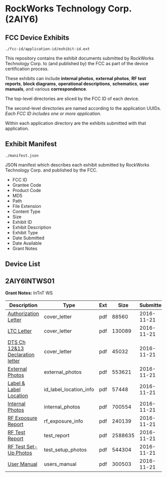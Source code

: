 # RockWorks Technology Corp. (2AIY6)
## FCC Device Exhibits

```
./fcc-id/application-id/exhibit-id.ext
```

This repository contains the exhibit documents submitted by RockWorks Technology Corp. to (and published by) the FCC as part of the device certification process.

These exhibits can include **internal photos**, **external photos**, **RF test reports**, **block diagrams**, **operational descriptions**, **schematics**, **user manuals**, and various **correspondence**.

The top-level directories are sliced by the FCC ID of each device.

The second-level directories are named according to the application UUIDs. *Each FCC ID includes one or more application.*

Within each application directory are the exhibits submitted with that application. 

## Exhibit Manifest

```
./manifest.json
```

JSON manifest which describes each exhibit submitted by RockWorks Technology Corp. and published by the FCC.

- FCC ID
- Grantee Code
- Product Code
- MD5
- Path
- File Extension
- Content Type
- Size
- Exhibit ID
- Exhibit Description
- Exhibit Type
- Date Submitted
- Date Available
- Grant Notes

## Device List
## 2AIY6INTWS01
**Grant Notes:** InTnT WS

| Description | Type | Ext | Size | Submitted | Available |
| ----------- | ---- | --- | ---- | --------- | --------- |
| [Authorization Letter](2AIY6INTWS01/b8235622b3068e6fc92c8e9e7b2d29ed/3201018.pdf) | cover_letter | pdf | 88560 | 2016-11-21 | 2016-11-21 |
| [LTC Letter](2AIY6INTWS01/b8235622b3068e6fc92c8e9e7b2d29ed/3201019.pdf) | cover_letter | pdf | 130089 | 2016-11-21 | 2016-11-21 |
| [DTS Ch 12&13 Declaration letter](2AIY6INTWS01/b8235622b3068e6fc92c8e9e7b2d29ed/3201020.pdf) | cover_letter | pdf | 45032 | 2016-11-21 | 2016-11-21 |
| [External Photos](2AIY6INTWS01/b8235622b3068e6fc92c8e9e7b2d29ed/3201021.pdf) | external_photos | pdf | 553621 | 2016-11-21 | 2017-05-21 |
| [Label & Label Location](2AIY6INTWS01/b8235622b3068e6fc92c8e9e7b2d29ed/3201022.pdf) | id_label_location_info | pdf | 57448 | 2016-11-21 | 2016-11-21 |
| [Internal Photos](2AIY6INTWS01/b8235622b3068e6fc92c8e9e7b2d29ed/3201023.pdf) | internal_photos | pdf | 700554 | 2016-11-21 | 2017-05-21 |
| [RF Exposure Report](2AIY6INTWS01/b8235622b3068e6fc92c8e9e7b2d29ed/3201025.pdf) | rf_exposure_info | pdf | 240139 | 2016-11-21 | 2016-11-21 |
| [RF Test Report](2AIY6INTWS01/b8235622b3068e6fc92c8e9e7b2d29ed/3201027.pdf) | test_report | pdf | 2588635 | 2016-11-21 | 2016-11-21 |
| [RF Test Set-Up Photos](2AIY6INTWS01/b8235622b3068e6fc92c8e9e7b2d29ed/3201028.pdf) | test_setup_photos | pdf | 544304 | 2016-11-21 | 2017-05-21 |
| [User Manual](2AIY6INTWS01/b8235622b3068e6fc92c8e9e7b2d29ed/3201029.pdf) | users_manual | pdf | 300503 | 2016-11-21 | 2017-05-21 |
